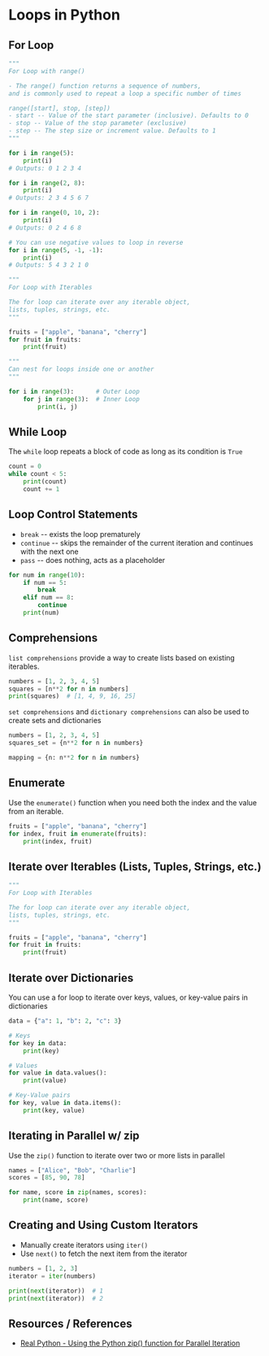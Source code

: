 # Loops in Python

## For Loop

```python
"""
For Loop with range()

- The range() function returns a sequence of numbers,
and is commonly used to repeat a loop a specific number of times

range([start], stop, [step])
- start -- Value of the start parameter (inclusive). Defaults to 0
- stop -- Value of the stop parameter (exclusive)
- step -- The step size or increment value. Defaults to 1
"""

for i in range(5):
    print(i)
# Outputs: 0 1 2 3 4

for i in range(2, 8):
    print(i)
# Outputs: 2 3 4 5 6 7

for i in range(0, 10, 2):
    print(i)
# Outputs: 0 2 4 6 8

# You can use negative values to loop in reverse
for i in range(5, -1, -1):
    print(i)
# Outputs: 5 4 3 2 1 0

```

```python
"""
For Loop with Iterables

The for loop can iterate over any iterable object,
lists, tuples, strings, etc.
"""

fruits = ["apple", "banana", "cherry"]
for fruit in fruits:
    print(fruit)
```

```python
"""
Can nest for loops inside one or another
"""

for i in range(3):      # Outer Loop
    for j in range(3):  # Inner Loop
        print(i, j)
```

## While Loop

The `while` loop repeats a block of code as long as its condition is `True`

```python
count = 0
while count < 5:
    print(count)
    count += 1
```

## Loop Control Statements

- `break` -- exists the loop prematurely
- `continue` -- skips the remainder of the current iteration and continues with the next one
- `pass` -- does nothing, acts as a placeholder

```python
for num in range(10):
    if num == 5:
        break
    elif num == 8:
        continue
    print(num)
```

## Comprehensions

`list comprehensions` provide a way to create lists based on existing iterables.

```python
numbers = [1, 2, 3, 4, 5]
squares = [n**2 for n in numbers]
print(squares)  # [1, 4, 9, 16, 25]
```

`set comprehensions` and `dictionary comprehensions` can also be used to create sets and dictionaries

```python
numbers = [1, 2, 3, 4, 5]
squares_set = {n**2 for n in numbers}

mapping = {n: n**2 for n in numbers}
```

## Enumerate

Use the `enumerate()` function when you need both the index and the value from an iterable.

```python
fruits = ["apple", "banana", "cherry"]
for index, fruit in enumerate(fruits):
    print(index, fruit)
```

## Iterate over Iterables (Lists, Tuples, Strings, etc.)

```python
"""
For Loop with Iterables

The for loop can iterate over any iterable object,
lists, tuples, strings, etc.
"""

fruits = ["apple", "banana", "cherry"]
for fruit in fruits:
    print(fruit)
```

## Iterate over Dictionaries

You can use a for loop to iterate over keys, values, or key-value pairs in dictionaries

```python
data = {"a": 1, "b": 2, "c": 3}

# Keys
for key in data:
    print(key)

# Values
for value in data.values():
    print(value)

# Key-Value pairs
for key, value in data.items():
    print(key, value)
```

## Iterating in Parallel w/ zip

Use the `zip()` function to iterate over two or more lists in parallel

```python
names = ["Alice", "Bob", "Charlie"]
scores = [85, 90, 78]

for name, score in zip(names, scores):
    print(name, score)
```

## Creating and Using Custom Iterators

- Manually create iterators using `iter()`
- Use `next()` to fetch the next item from the iterator

```python
numbers = [1, 2, 3]
iterator = iter(numbers)

print(next(iterator))  # 1
print(next(iterator))  # 2
```

## Resources / References

- [Real Python - Using the Python zip() function for Parallel Iteration](https://realpython.com/python-zip-function/)
